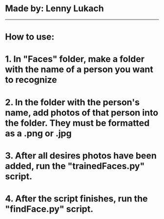 # Made by: Lenny Lukach
-------------------------
# How to use:

# 1. In "Faces" folder, make a folder with the name of a person you want to recognize
# 2. In the folder with the person's name, add photos of that person into the folder. They must be formatted as a .png or .jpg
# 3. After all desires photos have been added, run the "trainedFaces.py" script.
# 4. After the script finishes, run the "findFace.py" script.
